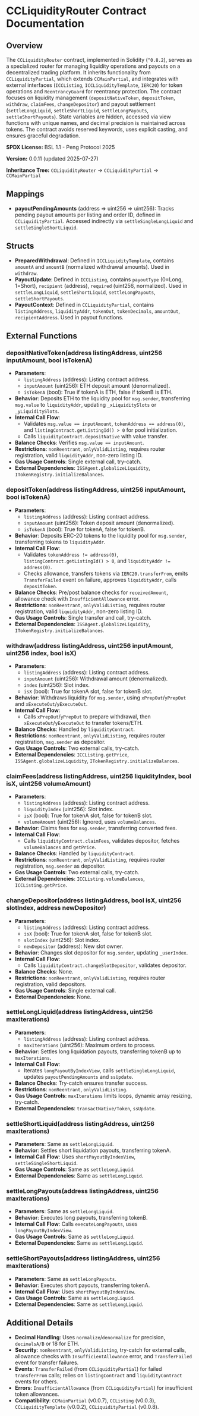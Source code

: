 # CCLiquidityRouter Contract Documentation

## Overview
The `CCLiquidityRouter` contract, implemented in Solidity (`^0.8.2`), serves as a specialized router for managing liquidity operations and payouts on a decentralized trading platform. It inherits functionality from `CCLiquidityPartial`, which extends `CCMainPartial`, and integrates with external interfaces (`ICCListing`, `ICCLiquidityTemplate`, `IERC20`) for token operations and `ReentrancyGuard` for reentrancy protection. The contract focuses on liquidity management (`depositNativeToken`, `depositToken`, `withdraw`, `claimFees`, `changeDepositor`) and payout settlement (`settleLongLiquid`, `settleShortLiquid`, `settleLongPayouts`, `settleShortPayouts`). State variables are hidden, accessed via view functions with unique names, and decimal precision is maintained across tokens. The contract avoids reserved keywords, uses explicit casting, and ensures graceful degradation.

**SPDX License:** BSL 1.1 - Peng Protocol 2025

**Version:** 0.0.11 (updated 2025-07-27)

**Inheritance Tree:** `CCLiquidityRouter` → `CCLiquidityPartial` → `CCMainPartial`

## Mappings
- **payoutPendingAmounts** (address => uint256 => uint256): Tracks pending payout amounts per listing and order ID, defined in `CCLiquidityPartial`. Accessed indirectly via `settleSingleLongLiquid` and `settleSingleShortLiquid`.

## Structs
- **PreparedWithdrawal**: Defined in `ICCLiquidityTemplate`, contains `amountA` and `amountB` (normalized withdrawal amounts). Used in `withdraw`.
- **PayoutUpdate**: Defined in `ICCListing`, contains `payoutType` (0=Long, 1=Short), `recipient` (address), `required` (uint256, normalized). Used in `settleLongLiquid`, `settleShortLiquid`, `settleLongPayouts`, `settleShortPayouts`.
- **PayoutContext**: Defined in `CCLiquidityPartial`, contains `listingAddress`, `liquidityAddr`, `tokenOut`, `tokenDecimals`, `amountOut`, `recipientAddress`. Used in payout functions.

## External Functions

### depositNativeToken(address listingAddress, uint256 inputAmount, bool isTokenA)
- **Parameters**:
  - `listingAddress` (address): Listing contract address.
  - `inputAmount` (uint256): ETH deposit amount (denormalized).
  - `isTokenA` (bool): True if tokenA is ETH, false if tokenB is ETH.
- **Behavior**: Deposits ETH to the liquidity pool for `msg.sender`, transferring `msg.value` to `liquidityAddr`, updating `_xLiquiditySlots` or `_yLiquiditySlots`.
- **Internal Call Flow**:
  - Validates `msg.value == inputAmount`, `tokenAddress == address(0)`, and `listingContract.getListingId() > 0` for pool initialization.
  - Calls `liquidityContract.depositNative` with value transfer.
- **Balance Checks**: Verifies `msg.value == inputAmount`.
- **Restrictions**: `nonReentrant`, `onlyValidListing`, requires router registration, valid `liquidityAddr`, non-zero listing ID.
- **Gas Usage Controls**: Single external call, try-catch.
- **External Dependencies**: `ISSAgent.globalizeLiquidity`, `ITokenRegistry.initializeBalances`.

### depositToken(address listingAddress, uint256 inputAmount, bool isTokenA)
- **Parameters**:
  - `listingAddress` (address): Listing contract address.
  - `inputAmount` (uint256): Token deposit amount (denormalized).
  - `isTokenA` (bool): True for tokenA, false for tokenB.
- **Behavior**: Deposits ERC-20 tokens to the liquidity pool for `msg.sender`, transferring tokens to `liquidityAddr`.
- **Internal Call Flow**:
  - Validates `tokenAddress != address(0)`, `listingContract.getListingId() > 0`, and `liquidityAddr != address(0)`.
  - Checks allowance, transfers tokens via `IERC20.transferFrom`, emits `TransferFailed` event on failure, approves `liquidityAddr`, calls `depositToken`.
- **Balance Checks**: Pre/post balance checks for `receivedAmount`, allowance check with `InsufficientAllowance` error.
- **Restrictions**: `nonReentrant`, `onlyValidListing`, requires router registration, valid `liquidityAddr`, non-zero listing ID.
- **Gas Usage Controls**: Single transfer and call, try-catch.
- **External Dependencies**: `ISSAgent.globalizeLiquidity`, `ITokenRegistry.initializeBalances`.

### withdraw(address listingAddress, uint256 inputAmount, uint256 index, bool isX)
- **Parameters**:
  - `listingAddress` (address): Listing contract address.
  - `inputAmount` (uint256): Withdrawal amount (denormalized).
  - `index` (uint256): Slot index.
  - `isX` (bool): True for tokenA slot, false for tokenB slot.
- **Behavior**: Withdraws liquidity for `msg.sender`, using `xPrepOut`/`yPrepOut` and `xExecuteOut`/`yExecuteOut`.
- **Internal Call Flow**:
  - Calls `xPrepOut`/`yPrepOut` to prepare withdrawal, then `xExecuteOut`/`yExecuteOut` to transfer tokens/ETH.
- **Balance Checks**: Handled by `liquidityContract`.
- **Restrictions**: `nonReentrant`, `onlyValidListing`, requires router registration, `msg.sender` as depositor.
- **Gas Usage Controls**: Two external calls, try-catch.
- **External Dependencies**: `ICCListing.getPrice`, `ISSAgent.globalizeLiquidity`, `ITokenRegistry.initializeBalances`.

### claimFees(address listingAddress, uint256 liquidityIndex, bool isX, uint256 volumeAmount)
- **Parameters**:
  - `listingAddress` (address): Listing contract address.
  - `liquidityIndex` (uint256): Slot index.
  - `isX` (bool): True for tokenA slot, false for tokenB slot.
  - `volumeAmount` (uint256): Ignored, uses `volumeBalances`.
- **Behavior**: Claims fees for `msg.sender`, transferring converted fees.
- **Internal Call Flow**:
  - Calls `liquidityContract.claimFees`, validates depositor, fetches `volumeBalances` and `getPrice`.
- **Balance Checks**: Handled by `liquidityContract`.
- **Restrictions**: `nonReentrant`, `onlyValidListing`, requires router registration, `msg.sender` as depositor.
- **Gas Usage Controls**: Two external calls, try-catch.
- **External Dependencies**: `ICCListing.volumeBalances`, `ICCListing.getPrice`.

### changeDepositor(address listingAddress, bool isX, uint256 slotIndex, address newDepositor)
- **Parameters**:
  - `listingAddress` (address): Listing contract address.
  - `isX` (bool): True for tokenA slot, false for tokenB slot.
  - `slotIndex` (uint256): Slot index.
  - `newDepositor` (address): New slot owner.
- **Behavior**: Changes slot depositor for `msg.sender`, updating `_userIndex`.
- **Internal Call Flow**:
  - Calls `liquidityContract.changeSlotDepositor`, validates depositor.
- **Balance Checks**: None.
- **Restrictions**: `nonReentrant`, `onlyValidListing`, requires router registration, valid depositors.
- **Gas Usage Controls**: Single external call.
- **External Dependencies**: None.

### settleLongLiquid(address listingAddress, uint256 maxIterations)
- **Parameters**:
  - `listingAddress` (address): Listing contract address.
  - `maxIterations` (uint256): Maximum orders to process.
- **Behavior**: Settles long liquidation payouts, transferring tokenB up to `maxIterations`.
- **Internal Call Flow**:
  - Iterates `longPayoutByIndexView`, calls `settleSingleLongLiquid`, updates `payoutPendingAmounts` and `ssUpdate`.
- **Balance Checks**: Try-catch ensures transfer success.
- **Restrictions**: `nonReentrant`, `onlyValidListing`.
- **Gas Usage Controls**: `maxIterations` limits loops, dynamic array resizing, try-catch.
- **External Dependencies**: `transactNative/Token`, `ssUpdate`.

### settleShortLiquid(address listingAddress, uint256 maxIterations)
- **Parameters**: Same as `settleLongLiquid`.
- **Behavior**: Settles short liquidation payouts, transferring tokenA.
- **Internal Call Flow**: Uses `shortPayoutByIndexView`, `settleSingleShortLiquid`.
- **Gas Usage Controls**: Same as `settleLongLiquid`.
- **External Dependencies**: Same as `settleLongLiquid`.

### settleLongPayouts(address listingAddress, uint256 maxIterations)
- **Parameters**: Same as `settleLongLiquid`.
- **Behavior**: Executes long payouts, transferring tokenB.
- **Internal Call Flow**: Calls `executeLongPayouts`, uses `longPayoutByIndexView`.
- **Gas Usage Controls**: Same as `settleLongLiquid`.
- **External Dependencies**: Same as `settleLongLiquid`.

### settleShortPayouts(address listingAddress, uint256 maxIterations)
- **Parameters**: Same as `settleLongPayouts`.
- **Behavior**: Executes short payouts, transferring tokenA.
- **Internal Call Flow**: Uses `shortPayoutByIndexView`.
- **Gas Usage Controls**: Same as `settleLongLiquid`.
- **External Dependencies**: Same as `settleLongLiquid`.

## Additional Details
- **Decimal Handling**: Uses `normalize`/`denormalize` for precision, `decimalsA/B` or 18 for ETH.
- **Security**: `nonReentrant`, `onlyValidListing`, try-catch for external calls, allowance checks with `InsufficientAllowance` error, and `TransferFailed` event for transfer failures.
- **Events**: `TransferFailed` (from `CCLiquidityPartial`) for failed `transferFrom` calls; relies on `listingContract` and `liquidityContract` events for others.
- **Errors**: `InsufficientAllowance` (from `CCLiquidityPartial`) for insufficient token allowances.
- **Compatibility**: `CCMainPartial` (v0.0.7), `CCListing` (v0.0.3), `CCLiquidityTemplate` (v0.0.2), `CCLiquidityPartial` (v0.0.8).
